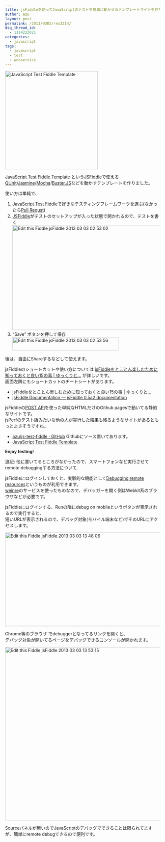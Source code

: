 ```yaml
---
title: jsFiddleを使ってJavaScriptのテストを簡単に動かせるテンプレートサイトを作りました
author: azu
layout: post
permalink: /2013/0303/res3214/
dsq_thread_id:
  - 1114222021
categories:
  - javascript
tags:
  - javascript
  - test
  - webservice
---
```

[<img title="JavaScript Test Fiddle Template.png" alt="JavaScript Test Fiddle Template" src="https://efcl.info/wp-content/uploads/2013/03/Buster-StaticJavaScript-Test-Fiddle-Template.png" width="301" height="320" border="0" />][1]

[JavaScript Test Fiddle Template][1] という[JSFiddle][2]で使える[QUnit][3]/[Jasmine][4]/[Mocha][5]/[Buster.JS][6]などを動かすテンプレートを作りました。

使い方は単純で、

1.  [JavaScript Test Fiddle][1]で好きなテスティングフレームワークを選ぶ(なかったら[Pull Requst][7])
2.  [JSFiddle][2]がテストのセットアップが入った状態で開かれるので、テストを書く  
    <img title="Edit this Fiddle - jsFiddle 2013-03-03 02-53-02.jpg" alt="Edit this Fiddle  jsFiddle 2013 03 03 02 53 02" src="https://efcl.info/wp-content/uploads/2013/03/Buster-StaticEdit-this-Fiddle-jsFiddle-2013-03-03-02-53-02.jpg" width="600" height="342" border="0" />
3.  &#8220;Save&#8221; ボタンを押して保存  
    <img title="Edit this Fiddle - jsFiddle 2013-03-03 02-53-56.jpg" alt="Edit this Fiddle  jsFiddle 2013 03 03 02 53 56" src="https://efcl.info/wp-content/uploads/2013/03/Buster-StaticEdit-this-Fiddle-jsFiddle-2013-03-03-02-53-56.jpg" width="345" height="43" border="0" />

後は、自由にShareするなどして使えます。

jsFiddleのショートカットや使い方については [jsFiddleをとことん楽しむために知っておくと良い15の事 | ゆっくりと…][8] が詳しいです。  
画面左隅にもショートカットのチートシートがあります。

*   [jsFiddleをとことん楽しむために知っておくと良い15の事 | ゆっくりと…][8]
*   [jsFiddle Documentation — jsFiddle 0.5a2 documentation][9]

jsFiddleの[POST API][10]を使った単純なHTMLだけのGithub pagesで動いてる静的なサイトです。  
[jsPerf][11]のテスト版みたいな他の人が実行した結果も残るようなサイトがあるともっとよさそうですね。

*   [azu/js-test-fiddle · GitHub][12] Githubにソース置いてあります。
*   [JavaScript Test Fiddle Template][1]

**Enjoy testing!**

追記: 他に書いてるところがなかったので、スマートフォンなど実行させてremote debuggingする方法について.

jsFiddleにログインしておくと、実験的な機能として[Debugging remote resources][13]というものが利用できます。  
<a class="reference external" href="http://pmuellr.github.com/weinre/">weinre</a>のサービスを使ったものなので、デバッガーを開く側はWebkit系のブラウザなどが必要です。

jsFiddleにログインする、Runの隣にdebug on mobileというボタンが表示されるので実行すると、  
短いURLが表示されるので、デバッグ対象(モバイル端末など)でそのURLにアクセスします。

<img title="Edit this Fiddle - jsFiddle 2013-03-03 13-48-06.jpg" alt="Edit this Fiddle  jsFiddle 2013 03 03 13 48 06" src="https://efcl.info/wp-content/uploads/2013/03/Buster-StaticEdit-this-Fiddle-jsFiddle-2013-03-03-13-48-06.jpg" width="700" height="305" />

Chrome等のブラウザ でdebuggerとなってるリンクを開くと、  
デバッグ対象が開いてるページをデバッグできるコンソールが開かれます。

<img title="Edit this Fiddle - jsFiddle 2013-03-03 13-53-15.jpg" alt="Edit this Fiddle  jsFiddle 2013 03 03 13 53 15" src="https://efcl.info/wp-content/uploads/2013/03/Buster-StaticEdit-this-Fiddle-jsFiddle-2013-03-03-13-53-15.jpg" width="585" height="565" border="0" />

Sourceパネルが無いのでJavaScriptのデバッグでできることは限られてますが、簡単にremote debugできるので便利です。

 [1]: https://azu.github.io//js-test-fiddle/
 [2]: http://jsfiddle.net/ "jsFiddle"
 [3]: http://qunitjs.com/
 [4]: http://pivotal.github.com/jasmine/
 [5]: http://visionmedia.github.com/mocha/
 [6]: http://busterjs.org/
 [7]: https://github.com/azu/js-test-fiddle/pulls
 [8]: http://tokkono.cute.coocan.jp/blog/slow/index.php/xhtmlcss/fun-with-jsfiddle/
 [9]: http://doc.jsfiddle.net/index.html
 [10]: http://doc.jsfiddle.net/api/post.html "POST"
 [11]: http://jsperf.com/
 [12]: https://github.com/azu/js-test-fiddle
 [13]: http://doc.jsfiddle.net/use/remote_debugging.html
